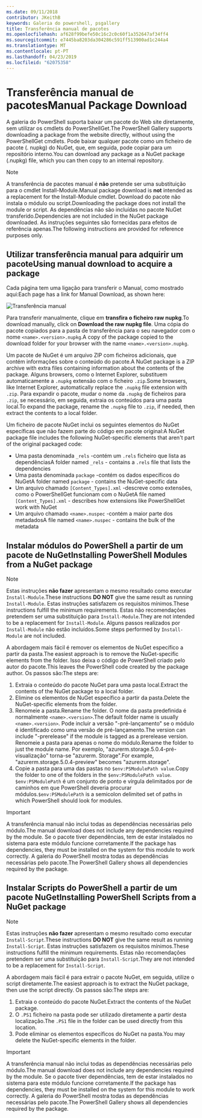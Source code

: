 ```yaml
---
ms.date: 09/11/2018
contributor: JKeithB
keywords: Galeria do powershell, psgallery
title: Transferência manual de pacotes
ms.openlocfilehash: af628f99befe50c16c2c0c60f1a352647af34ff4
ms.sourcegitcommit: e7445ba8203da304286c591ff513900ad1c244a4
ms.translationtype: MT
ms.contentlocale: pt-PT
ms.lasthandoff: 04/23/2019
ms.locfileid: "62075358"
---
```

# <a name="manual-package-download"></a><span data-ttu-id="a60b3-103">Transferência manual de pacotes</span><span class="sxs-lookup"><span data-stu-id="a60b3-103">Manual Package Download</span></span>

<span data-ttu-id="a60b3-104">A galeria do PowerShell suporta baixar um pacote do Web site diretamente, sem utilizar os cmdlets do PowerShellGet.</span><span class="sxs-lookup"><span data-stu-id="a60b3-104">The PowerShell Gallery supports downloading a package from the website directly, without using the PowerShellGet cmdlets.</span></span> <span data-ttu-id="a60b3-105">Pode baixar qualquer pacote como um ficheiro de pacote (. nupkg) do NuGet, que, em seguida, pode copiar para um repositório interno.</span><span class="sxs-lookup"><span data-stu-id="a60b3-105">You can download any package as a NuGet package (.nupkg) file, which you can then copy to an internal repository.</span></span>

> [!NOTE]
> <span data-ttu-id="a60b3-106">A transferência de pacotes manual é **não** pretende ser uma substituição para o cmdlet Install-Module.</span><span class="sxs-lookup"><span data-stu-id="a60b3-106">Manual package download is **not** intended as a replacement for the Install-Module cmdlet.</span></span>
> <span data-ttu-id="a60b3-107">Download do pacote não instala o módulo ou script.</span><span class="sxs-lookup"><span data-stu-id="a60b3-107">Downloading the package does not install the module or script.</span></span> <span data-ttu-id="a60b3-108">As dependências não são incluídas no pacote NuGet transferido.</span><span class="sxs-lookup"><span data-stu-id="a60b3-108">Dependencies are not included in the NuGet package downloaded.</span></span> <span data-ttu-id="a60b3-109">As instruções seguintes são fornecidas para efeitos de referência apenas.</span><span class="sxs-lookup"><span data-stu-id="a60b3-109">The following instructions are provided for reference purposes only.</span></span>

## <a name="using-manual-download-to-acquire-a-package"></a><span data-ttu-id="a60b3-110">Utilizar transferência manual para adquirir um pacote</span><span class="sxs-lookup"><span data-stu-id="a60b3-110">Using manual download to acquire a package</span></span>

<span data-ttu-id="a60b3-111">Cada página tem uma ligação para transferir o Manual, como mostrado aqui:</span><span class="sxs-lookup"><span data-stu-id="a60b3-111">Each page has a link for Manual Download, as shown here:</span></span>

![Transferência manual](../../Images/packagedisplaypagewithpseditions.png)

<span data-ttu-id="a60b3-113">Para transferir manualmente, clique em **transfira o ficheiro raw nupkg**.</span><span class="sxs-lookup"><span data-stu-id="a60b3-113">To download manually, click on **Download the raw nupkg file**.</span></span> <span data-ttu-id="a60b3-114">Uma cópia do pacote copiados para a pasta de transferência para o seu navegador com o nome `<name>.<version>.nupkg`.</span><span class="sxs-lookup"><span data-stu-id="a60b3-114">A copy of the package copied to the download folder for your browser with the name `<name>.<version>.nupkg`.</span></span>

<span data-ttu-id="a60b3-115">Um pacote de NuGet é um arquivo ZIP com ficheiros adicionais, que contém informações sobre o conteúdo do pacote.</span><span class="sxs-lookup"><span data-stu-id="a60b3-115">A NuGet package is a ZIP archive with extra files containing information about the contents of the package.</span></span> <span data-ttu-id="a60b3-116">Alguns browsers, como o Internet Explorer, substituem automaticamente a `.nupkg` extensão com o ficheiro `.zip`.</span><span class="sxs-lookup"><span data-stu-id="a60b3-116">Some browsers, like Internet Explorer, automatically replace the `.nupkg` file extension with `.zip`.</span></span> <span data-ttu-id="a60b3-117">Para expandir o pacote, mudar o nome da `.nupkg` de ficheiros para `.zip`, se necessário, em seguida, extraia os conteúdos para uma pasta local.</span><span class="sxs-lookup"><span data-stu-id="a60b3-117">To expand the package, rename the `.nupkg` file to `.zip`, if needed, then extract the contents to a local folder.</span></span>

<span data-ttu-id="a60b3-118">Um ficheiro de pacote NuGet inclui os seguintes elementos do NuGet específicas que não fazem parte do código em pacote original:</span><span class="sxs-lookup"><span data-stu-id="a60b3-118">A NuGet package file includes the following NuGet-specific elements that aren't part of the original packaged code:</span></span>

- <span data-ttu-id="a60b3-119">Uma pasta denominada `_rels` -contém um `.rels` ficheiro que lista as dependências</span><span class="sxs-lookup"><span data-stu-id="a60b3-119">A folder named `_rels` - contains a `.rels` file that lists the dependencies</span></span>
- <span data-ttu-id="a60b3-120">Uma pasta denominada `package` -contém os dados específicos do NuGet</span><span class="sxs-lookup"><span data-stu-id="a60b3-120">A folder named `package` - contains the NuGet-specific data</span></span>
- <span data-ttu-id="a60b3-121">Um arquivo chamado `[Content_Types].xml` -descreve como extensões, como o PowerShellGet funcionam com o NuGet</span><span class="sxs-lookup"><span data-stu-id="a60b3-121">A file named `[Content_Types].xml` - describes how extensions like PowerShellGet work with NuGet</span></span>
- <span data-ttu-id="a60b3-122">Um arquivo chamado `<name>.nuspec` -contém a maior parte dos metadados</span><span class="sxs-lookup"><span data-stu-id="a60b3-122">A file named `<name>.nuspec` - contains the bulk of the metadata</span></span>

## <a name="installing-powershell-modules-from-a-nuget-package"></a><span data-ttu-id="a60b3-123">Instalar módulos do PowerShell a partir de um pacote de NuGet</span><span class="sxs-lookup"><span data-stu-id="a60b3-123">Installing PowerShell Modules from a NuGet package</span></span>

> [!NOTE]
> <span data-ttu-id="a60b3-124">Estas instruções **não fazer** apresentam o mesmo resultado como executar `Install-Module`.</span><span class="sxs-lookup"><span data-stu-id="a60b3-124">These instructions **DO NOT** give the same result as running `Install-Module`.</span></span> <span data-ttu-id="a60b3-125">Estas instruções satisfazem os requisitos mínimos.</span><span class="sxs-lookup"><span data-stu-id="a60b3-125">These instructions fulfill the minimum requirements.</span></span> <span data-ttu-id="a60b3-126">Estas não recomendações pretendem ser uma substituição para `Install-Module`.</span><span class="sxs-lookup"><span data-stu-id="a60b3-126">They are not intended to be a replacement for `Install-Module`.</span></span> <span data-ttu-id="a60b3-127">Alguns passos realizados por `Install-Module` não estão incluídos.</span><span class="sxs-lookup"><span data-stu-id="a60b3-127">Some steps performed by `Install-Module` are not included.</span></span>

<span data-ttu-id="a60b3-128">A abordagem mais fácil é remover os elementos de NuGet específico a partir da pasta.</span><span class="sxs-lookup"><span data-stu-id="a60b3-128">The easiest approach is to remove the NuGet-specific elements from the folder.</span></span> <span data-ttu-id="a60b3-129">Isso deixa o código de PowerShell criado pelo autor do pacote.</span><span class="sxs-lookup"><span data-stu-id="a60b3-129">This leaves the PowerShell code created by the package author.</span></span> <span data-ttu-id="a60b3-130">Os passos são:</span><span class="sxs-lookup"><span data-stu-id="a60b3-130">The steps are:</span></span>

1. <span data-ttu-id="a60b3-131">Extraia o conteúdo do pacote NuGet para uma pasta local.</span><span class="sxs-lookup"><span data-stu-id="a60b3-131">Extract the contents of the NuGet package to a local folder.</span></span>
2. <span data-ttu-id="a60b3-132">Elimine os elementos de NuGet específico a partir da pasta.</span><span class="sxs-lookup"><span data-stu-id="a60b3-132">Delete the NuGet-specific elements from the folder.</span></span>
3. <span data-ttu-id="a60b3-133">Renomeie a pasta.</span><span class="sxs-lookup"><span data-stu-id="a60b3-133">Rename the folder.</span></span> <span data-ttu-id="a60b3-134">O nome da pasta predefinida é normalmente `<name>.<version>`.</span><span class="sxs-lookup"><span data-stu-id="a60b3-134">The default folder name is usually `<name>.<version>`.</span></span> <span data-ttu-id="a60b3-135">Pode incluir a versão "-pré-lançamento" se o módulo é identificado como uma versão de pré-lançamento.</span><span class="sxs-lookup"><span data-stu-id="a60b3-135">The version can include "-prerelease" if the module is tagged as a prerelease version.</span></span> <span data-ttu-id="a60b3-136">Renomeie a pasta para apenas o nome do módulo.</span><span class="sxs-lookup"><span data-stu-id="a60b3-136">Rename the folder to just the module name.</span></span> <span data-ttu-id="a60b3-137">Por exemplo, "azurerm.storage.5.0.4-pré-visualização" torna-se "azurerm. Storage".</span><span class="sxs-lookup"><span data-stu-id="a60b3-137">For example, "azurerm.storage.5.0.4-preview" becomes "azurerm.storage".</span></span>
4. <span data-ttu-id="a60b3-138">Copie a pasta para uma das pastas no `$env:PSModulePath value`.</span><span class="sxs-lookup"><span data-stu-id="a60b3-138">Copy the folder to one of the folders in the `$env:PSModulePath value`.</span></span> <span data-ttu-id="a60b3-139">`$env:PSModulePath` é um conjunto de ponto e vírgula delimitados por de caminhos em que PowerShell deveria procurar módulos.</span><span class="sxs-lookup"><span data-stu-id="a60b3-139">`$env:PSModulePath` is a semicolon delimited set of paths in which PowerShell should look for modules.</span></span>

> [!IMPORTANT]
> <span data-ttu-id="a60b3-140">A transferência manual não inclui todas as dependências necessárias pelo módulo.</span><span class="sxs-lookup"><span data-stu-id="a60b3-140">The manual download does not include any dependencies required by the module.</span></span> <span data-ttu-id="a60b3-141">Se o pacote tiver dependências, tem de estar instalados no sistema para este módulo funcione corretamente.</span><span class="sxs-lookup"><span data-stu-id="a60b3-141">If the package has dependencies, they must be installed on the system for this module to work correctly.</span></span> <span data-ttu-id="a60b3-142">A galeria do PowerShell mostra todas as dependências necessárias pelo pacote.</span><span class="sxs-lookup"><span data-stu-id="a60b3-142">The PowerShell Gallery shows all dependencies required by the package.</span></span>

## <a name="installing-powershell-scripts-from-a-nuget-package"></a><span data-ttu-id="a60b3-143">Instalar Scripts do PowerShell a partir de um pacote NuGet</span><span class="sxs-lookup"><span data-stu-id="a60b3-143">Installing PowerShell Scripts from a NuGet package</span></span>

> [!NOTE]
> <span data-ttu-id="a60b3-144">Estas instruções **não fazer** apresentam o mesmo resultado como executar `Install-Script`.</span><span class="sxs-lookup"><span data-stu-id="a60b3-144">These instructions **DO NOT** give the same result as running `Install-Script`.</span></span> <span data-ttu-id="a60b3-145">Estas instruções satisfazem os requisitos mínimos.</span><span class="sxs-lookup"><span data-stu-id="a60b3-145">These instructions fulfill the minimum requirements.</span></span> <span data-ttu-id="a60b3-146">Estas não recomendações pretendem ser uma substituição para `Install-Script`.</span><span class="sxs-lookup"><span data-stu-id="a60b3-146">They are not intended to be a replacement for `Install-Script`.</span></span>

<span data-ttu-id="a60b3-147">A abordagem mais fácil é para extrair o pacote NuGet, em seguida, utilize o script diretamente.</span><span class="sxs-lookup"><span data-stu-id="a60b3-147">The easiest approach is to extract the NuGet package, then use the script directly.</span></span> <span data-ttu-id="a60b3-148">Os passos são:</span><span class="sxs-lookup"><span data-stu-id="a60b3-148">The steps are:</span></span>

1. <span data-ttu-id="a60b3-149">Extraia o conteúdo do pacote NuGet.</span><span class="sxs-lookup"><span data-stu-id="a60b3-149">Extract the contents of the NuGet package.</span></span>
2. <span data-ttu-id="a60b3-150">O `.PS1` ficheiro na pasta pode ser utilizado diretamente a partir desta localização.</span><span class="sxs-lookup"><span data-stu-id="a60b3-150">The `.PS1` file in the folder can be used directly from this location.</span></span>
3. <span data-ttu-id="a60b3-151">Pode eliminar os elementos específicos do NuGet na pasta.</span><span class="sxs-lookup"><span data-stu-id="a60b3-151">You may delete the NuGet-specific elements in the folder.</span></span>

> [!IMPORTANT]
> <span data-ttu-id="a60b3-152">A transferência manual não inclui todas as dependências necessárias pelo módulo.</span><span class="sxs-lookup"><span data-stu-id="a60b3-152">The manual download does not include any dependencies required by the module.</span></span> <span data-ttu-id="a60b3-153">Se o pacote tiver dependências, tem de estar instalados no sistema para este módulo funcione corretamente.</span><span class="sxs-lookup"><span data-stu-id="a60b3-153">If the package has dependencies, they must be installed on the system for this module to work correctly.</span></span> <span data-ttu-id="a60b3-154">A galeria do PowerShell mostra todas as dependências necessárias pelo pacote.</span><span class="sxs-lookup"><span data-stu-id="a60b3-154">The PowerShell Gallery shows all dependencies required by the package.</span></span>
